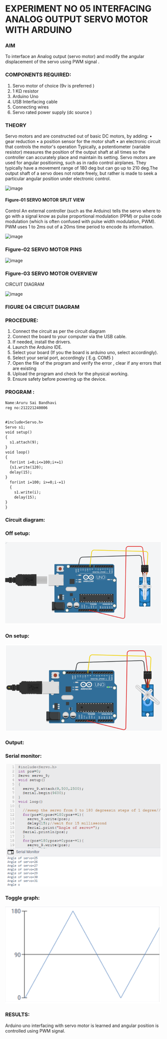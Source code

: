 # EXPERIMENT NO 05 INTERFACING ANALOG OUTPUT SERVO MOTOR WITH ARDUINO

### AIM
To interface an Analog output (servo motor) and modify the angular displacement of the servo using PWM signal .
### COMPONENTS REQUIRED:
1.	Servo motor of choice (9v is preferred )
2.	1 KΩ resistor 
3.	Arduino Uno 
4.	USB Interfacing cable 
5.	Connecting wires 
6.	Servo rated power supply (dc source )


### THEORY
Servo motors and are constructed out of basic DC motors, by adding:
•	 gear reduction
•	 a position sensor for the motor shaft
•	 an electronic circuit that controls the motor's operation
Typically, a potentiometer (variable resistor) measures the position of the output shaft at all times so the controller can accurately place and maintain its setting.
Servo motors are used for angular positioning, such as in radio control airplanes.  They typically have a movement range of 180 deg but can go up to 210 deg.The output shaft of a servo does not rotate freely, but rather is made to seek a particular angular position under electronic control. 


![image](https://user-images.githubusercontent.com/36288975/163544439-1f477927-fcd4-42f0-9ce4-c863fdbf1210.png)



#### Figure-01 SERVO MOTOR SPLIT VIEW 
Control 
An external controller (such as the Arduino) tells the servo where to go with a signal know as pulse proportional modulation (PPM) or pulse code modulation (which is often confused with pulse width modulation, PWM). PWM uses 1 to 2ms out of a 20ms time period to encode its information.
 
 
 ![image](https://user-images.githubusercontent.com/36288975/163544482-3027136f-7135-4f3d-a23f-8dc2fe04194d.png)

### Figure-02 SERVO MOTOR PINS

 ![image](https://user-images.githubusercontent.com/36288975/163544513-ca497421-e6ba-4f91-871f-5cfba77f22a8.png)


### Figure-03 SERVO MOTOR OVERVIEW 

 


 





CIRCUIT DIAGRAM
 
 
 ![image](https://user-images.githubusercontent.com/36288975/163544618-6eb8a7b5-7f1a-428a-8d9f-fd899b145efb.png)

### FIGURE 04 CIRCUIT DIAGRAM

### PROCEDURE:
1.	Connect the circuit as per the circuit diagram 
2.	Connect the board to your computer via the USB cable.
3.	If needed, install the drivers.
4.	Launch the Arduino IDE.
5.	Select your board (If you the board is arduino uno, select accordingly).
6.	Select your serial port, accordingly ( E.g. COM5 )
7.	Open the file of the program  and verify the error , clear if any errors that are existing 
8.	Upload the program and check for the physical working. 
9.	Ensure safety before powering up the device.


### PROGRAM :

```
Name:Aruru Sai Bandhavi
reg no:212221240006
```
```

#include<Servo.h>
Servo s1;
void setup()
{
  s1.attach(9);
}
void loop()
{
  for(int i=0;i<=100;i+=1)
  {s1.write(120);
  delay(15);
}
  for(int i=100; i>=0;i-=1)
  {
    s1.write(i);
    delay(15);
}
}
 ```
### Circuit diagram:
### Off setup:
![output](https://github.com/Saibandhavi75/EXPERIMENT-NO--05-INTERFACING-ANALOG-OUTPUT-SERVO-MOTOR-WITH-ARDUINO-/blob/main/r1.png?raw=true)
### On setup:
![output](https://github.com/Saibandhavi75/EXPERIMENT-NO--05-INTERFACING-ANALOG-OUTPUT-SERVO-MOTOR-WITH-ARDUINO-/blob/main/r2.png?raw=true)
### Output:
### Serial monitor:
![output](https://github.com/Saibandhavi75/EXPERIMENT-NO--05-INTERFACING-ANALOG-OUTPUT-SERVO-MOTOR-WITH-ARDUINO-/blob/main/r3.png?raw=true)
### Toggle graph:
![output](https://github.com/Saibandhavi75/EXPERIMENT-NO--05-INTERFACING-ANALOG-OUTPUT-SERVO-MOTOR-WITH-ARDUINO-/blob/main/r4.png?raw=true)
### RESULTS: 
Arduino uno interfacing with servo motor is learned and angular position is controlled using PWM signal.
